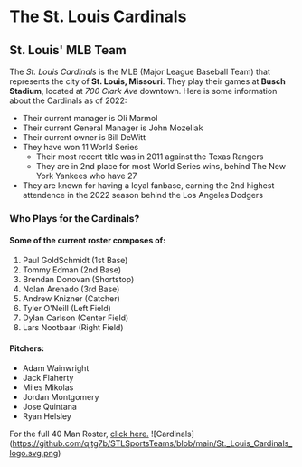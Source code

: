 # The St. Louis Cardinals
## St. Louis' MLB Team
The _St. Louis Cardinals_ is the MLB (Major League Baseball Team) that represents the city of **St. Louis, Missouri**. They play their games at **Busch Stadium**, located at _700 Clark Ave_ downtown.
Here is some information about the Cardinals as of 2022:
+ Their current manager is Oli Marmol
+ Their current General Manager is John Mozeliak
+ Their current owner is Bill DeWitt
+ They have won 11 World Series
  - Their most recent title was in 2011 against the Texas Rangers
  - They are in 2nd place for most World Series wins, behind The New York Yankees who have 27
+ They are known for having a loyal fanbase, earning the 2nd highest attendence in the 2022 season behind the Los Angeles Dodgers
### Who Plays for the Cardinals?
#### Some of the current roster composes of:
1. Paul GoldSchmidt (1st Base)
2. Tommy Edman (2nd Base)
3. Brendan Donovan (Shortstop)
4. Nolan Arenado (3rd Base)
5. Andrew Knizner (Catcher)
6. Tyler O'Neill (Left Field)
7. Dylan Carlson (Center Field)
8. Lars Nootbaar (Right Field)
#### Pitchers:
+ Adam Wainwright
+ Jack Flaherty
+ Miles Mikolas
+ Jordan Montgomery
+ Jose Quintana
+ Ryan Helsley

For the full 40 Man Roster, [click here.](https://www.mlb.com/cardinals/roster/40-man)
![Cardinals] (https://github.com/qjtg7b/STLSportsTeams/blob/main/St._Louis_Cardinals_logo.svg.png)
